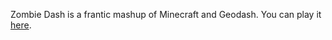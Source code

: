 Zombie Dash is a frantic mashup of Minecraft and Geodash. You can play it [here](https://ilandry122016.github.io/Zombie_Dash).